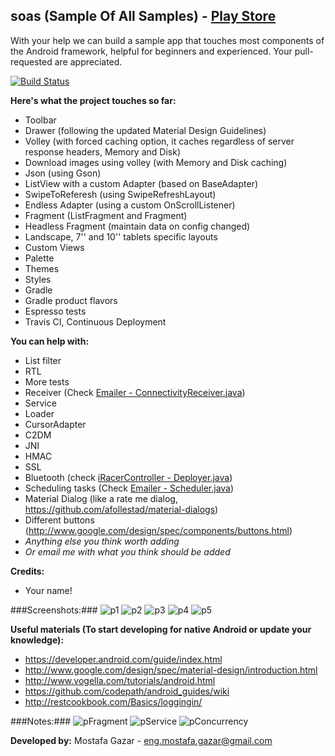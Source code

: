 soas (Sample Of All Samples) - [Play Store][0]
----

With your help we can build a sample app that touches most components of the Android framework, helpful for beginners and experienced. Your pull-requested are appreciated.

[![Build Status](https://travis-ci.org/MostafaGazar/soas.svg)](https://travis-ci.org/MostafaGazar/soas)

**Here's what the project touches so far:**
- Toolbar
- Drawer (following the updated Material Design Guidelines)
- Volley (with forced caching option, it caches regardless of server response headers, Memory and Disk)
- Download images using volley (with Memory and Disk caching)
- Json (using Gson)
- ListView with a custom Adapter (based on BaseAdapter)
- SwipeToReferesh (using SwipeRefreshLayout)
- Endless Adapter (using a custom OnScrollListener)
- Fragment (ListFragment and Fragment)
- Headless Fragment (maintain data on config changed)
- Landscape, 7'' and 10'' tablets specific layouts
- Custom Views
- Palette
- Themes
- Styles
- Gradle
- Gradle product flavors
- Espresso tests
- Travis CI, Continuous Deployment

**You can help with:**
- List filter
- RTL
- More tests
- Receiver (Check [Emailer - ConnectivityReceiver.java][1])
- Service
- Loader
- CursorAdapter
- C2DM
- JNI
- HMAC
- SSL
- Bluetooth (check [iRacerController - Deployer.java][2])
- Scheduling tasks (Check [Emailer - Scheduler.java][3])
- Material Dialog (like a rate me dialog, https://github.com/afollestad/material-dialogs)
- Different buttons (http://www.google.com/design/spec/components/buttons.html)
- _Anything else you think worth adding_
- _Or email me with what you think should be added_

**Credits:**
- Your name!

###Screenshots:###
![p1](https://raw.githubusercontent.com/MostafaGazar/soas/master/screens/1.png)
![p2](https://raw.githubusercontent.com/MostafaGazar/soas/master/screens/2.png)
![p3](https://raw.githubusercontent.com/MostafaGazar/soas/master/screens/3.png)
![p4](https://raw.githubusercontent.com/MostafaGazar/soas/master/screens/4.png)
![p5](https://raw.githubusercontent.com/MostafaGazar/soas/master/screens/5.png)

**Useful materials (To start developing for native Android or update your knowledge):**
- https://developer.android.com/guide/index.html
- http://www.google.com/design/spec/material-design/introduction.html
- http://www.vogella.com/tutorials/android.html
- https://github.com/codepath/android_guides/wiki
- http://restcookbook.com/Basics/loggingin/


###Notes:###
![pFragment](https://dl.dropboxusercontent.com/u/31123652/Android/android_fragment.jpg)
![pService](https://dl.dropboxusercontent.com/u/31123652/Android/android_service.jpg)
![pConcurrency](https://dl.dropboxusercontent.com/u/31123652/Android/android_concurrency.jpg)

**Developed by:**
Mostafa Gazar - eng.mostafa.gazar@gmail.com

[0]: https://play.google.com/store/apps/details?id=com.meg7.soas
[1]: https://github.com/MostafaGazar/Emailer/blob/master/src/com/meg7/emailer/receiver/ConnectivityReceiver.java
[2]: https://github.com/MostafaGazar/iRacerController/blob/master/source/src/main/java/com/meg7/controller/Deployer.java
[3]: https://github.com/MostafaGazar/Emailer/blob/master/src/com/meg7/emailer/util/Scheduler.java
